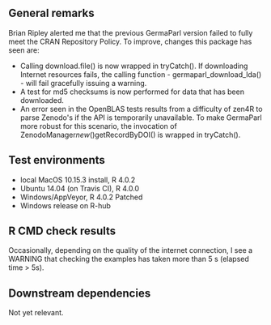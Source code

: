 ## General remarks

Brian Ripley alerted me that the previous GermaParl version failed to fully meet the CRAN Repository Policy. To improve, changes this package has seen are:

- Calling download.file() is now wrapped in tryCatch(). If downloading Internet resources fails, the calling function - germaparl_download_lda() - will fail gracefully issuing a warning.
- A test for md5 checksums is now performed for data that has been downloaded.
- An error seen in the OpenBLAS tests results from a difficulty of zen4R to parse Zenodo's if the API is temporarily unavailable. To make GermaParl more robust for this scenario, the invocation of ZenodoManager$new()$getRecordByDOI() is wrapped in tryCatch().


## Test environments

* local MacOS 10.15.3 install, R 4.0.2
* Ubuntu 14.04 (on Travis CI), R 4.0.0
* Windows/AppVeyor, R 4.0.2 Patched
* Windows release on R-hub


## R CMD check results

Occasionally, depending on the quality of the internet connection, I see a WARNING that checking the examples has taken more than 5 s (elapsed time > 5s).


## Downstream dependencies

Not yet relevant.
